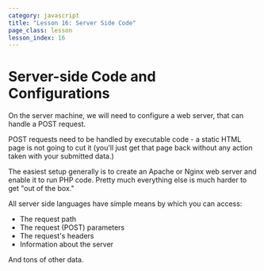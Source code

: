 ```yaml
---
category: javascript
title: "Lesson 16: Server Side Code"
page_class: lesson
lesson_index: 16
---
```


# Server-side Code and Configurations

On the server machine, we will need to configure a web server, that can handle a POST request.

POST requests need to be handled by executable code - a static HTML page is not going to cut it (you'll just get that page back without any action taken with your submitted data.)

The easiest setup generally is to create an Apache or Nginx web server and enable it to run PHP code. Pretty much everything else is much harder to get "out of the box."

All server side languages have simple means by which you can access:

* The request path
* The request (POST) parameters
* The request's headers
* Information about the server

And tons of other data.
